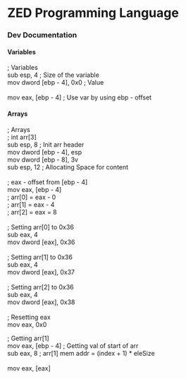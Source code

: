 # ZED Programming Language

### Dev Documentation

#### Variables
; Variables <br>
  sub esp, 4 ; Size of the variable <br>
  mov dword [ebp - 4], 0x0 ; Value <br>
  <br>
  mov eax, [ebp - 4] ; Use var by using ebp - offset <br>

#### Arrays
; Arrays  <br>
  ; int arr[3] <br>
  sub esp, 8 ; Init arr header <br>
  mov dword [ebp - 4], esp <br>
  mov dword [ebp - 8], 3v
 <br>
  sub esp, 12 ; Allocating Space for content  <br>
 <br>
  ; eax - offset from [ebp - 4] <br>
  mov eax, [ebp - 4]
   <br>
  ; arr[0] = eax - 0 <br>
  ; arr[1] = eax - 4 <br>
  ; arr[2] = eax = 8 <br>
   <br>
  ; Setting arr[0] to 0x36 <br>
  sub eax, 4 <br>
  mov dword [eax], 0x36 <br>
 <br>
  ; Setting arr[1] to 0x36 <br>
  sub eax, 4 <br>
  mov dword [eax], 0x37 <br>
 <br>
  ; Setting arr[2] to 0x36 <br>
  sub eax, 4 <br>
  mov dword [eax], 0x38 <br>
 <br>
  ; Resetting eax <br>
  mov eax, 0x0 <br>

  ; Getting arr[1] <br>
  mov eax, [ebp - 4] ; Getting val of start of arr <br>
  sub eax, 8 ; arr[1] mem addr = (index + 1) * eleSize <br>
 <br>
  mov eax, [eax] <br>
